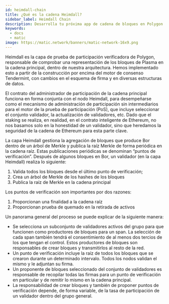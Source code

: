 ```yaml
---
id: heimdall-chain
title: ¿Qué es la cadena Heimdall?
sidebar_label: Heimdall Chain
description: Desarrolla tu próxima app de cadena de bloques en Polygon.
keywords:
  - docs
  - matic
image: https://matic.network/banners/matic-network-16x9.png
---
```

Heimdall es la capa de prueba de participación verificadora de Polygon, responsable de comprobar una representación de los bloques de Plasma en la cadena principal, dentro de nuestra arquitectura. Hemos implementado esto a partir de la construcción por encima del motor de consenso Tendermint, con cambios en el esquema de firma y en diversas estructuras de datos.

El contrato del administrador de participación de la cadena principal funciona en forma conjunta con el nodo Heimdall, para desempeñarse como el mecanismo de administración de participación sin intermediarios para el motor de la prueba de participación (PoS), que incluye seleccionar el conjunto validador, la actualización de validadores, etc. Dado que el staking se realiza, en realidad, en el contrato inteligente de Ethereum, no nos basamos solo en la honestidad de un validador, sino que heredamos la seguridad de la cadena de Ethereum para esta parte clave.

La capa Heimdall gestiona la agregación de bloques que produce Bor dentro de un árbol de Merkle y publica la raíz Merkle de forma periódica en la cadena raíz. Estas publicaciones periódicas se denominan “puntos de verificación”. Después de algunos bloques en Bor, un validador (en la capa Heimdall) realiza lo siguiente:

1. Valida todos los bloques desde el último punto de verificación;
2. Crea un árbol de Merkle de los hashes de los bloques
3. Publica la raíz de Merkle en la cadena principal

Los puntos de verificación son importantes por dos razones:

1. Proporcionan una finalidad a la cadena raíz
2. Proporcionan prueba de quemado en la retirada de activos

Un panorama general del proceso se puede explicar de la siguiente manera:

- Se selecciona un subconjunto de validadores activos del grupo para que funcionen como productores de bloques para un span. La selección de cada span también tendrá el consentimiento de al menos dos tercios de los que tengan el control. Estos productores de bloques son responsables de crear bloques y transmitirlos al resto de la red.
- Un punto de verificación incluye la raíz de todos los bloques que se crearon durante un determinado intervalo. Todos los nodos validan el mismo y le adjuntan su firma.
- Un proponente de bloques seleccionado del conjunto de validadores es responsable de recopilar todas las firmas para un punto de verificación en particular y de remitir lo mismo en la cadena principal.
- La responsabilidad de crear bloques y también de proponer puntos de verificación depende, de forma variable, de la tasa de participación de un validador dentro del grupo general.